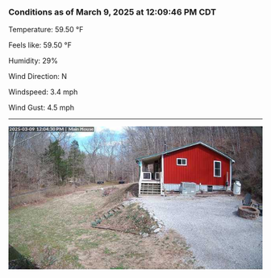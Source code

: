 ### Conditions as of March 9, 2025 at 12:09:46 PM CDT 

Temperature: 59.50 &deg;F

Feels like: 59.50 &deg;F

Humidity: 29%

Wind Direction: N

Windspeed: 3.4 mph

Wind Gust: 4.5 mph

---

<img src="./images/latest.jpeg"/>

